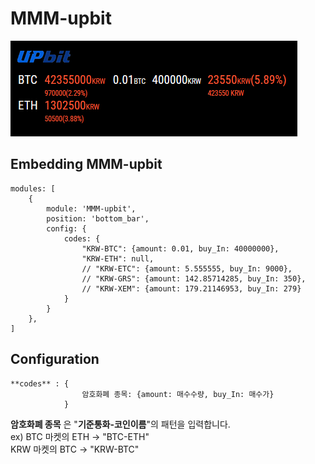 # MMM-upbit

![MMM-upbit.png](/MMM-upbit.png)   

## Embedding MMM-upbit
``` JS
modules: [
	{
		module: 'MMM-upbit',
		position: 'bottom_bar',
		config: {
			codes: {
				"KRW-BTC": {amount: 0.01, buy_In: 40000000},
				"KRW-ETH": null,
				// "KRW-ETC": {amount: 5.555555, buy_In: 9000},
				// "KRW-GRS": {amount: 142.85714285, buy_In: 350},
				// "KRW-XEM": {amount: 179.21146953, buy_In: 279}
			}
		}
	},
]
```

## Configuration
```JS
**codes** : {
				암호화폐 종목: {amount: 매수수량, buy_In: 매수가}
			}
```

**암호화폐 종목** 은 "**기준통화-코인이름**"의 패턴을 입력합니다.   
ex) BTC 마켓의 ETH -> "BTC-ETH"   
    KRW 마켓의 BTC -> "KRW-BTC"